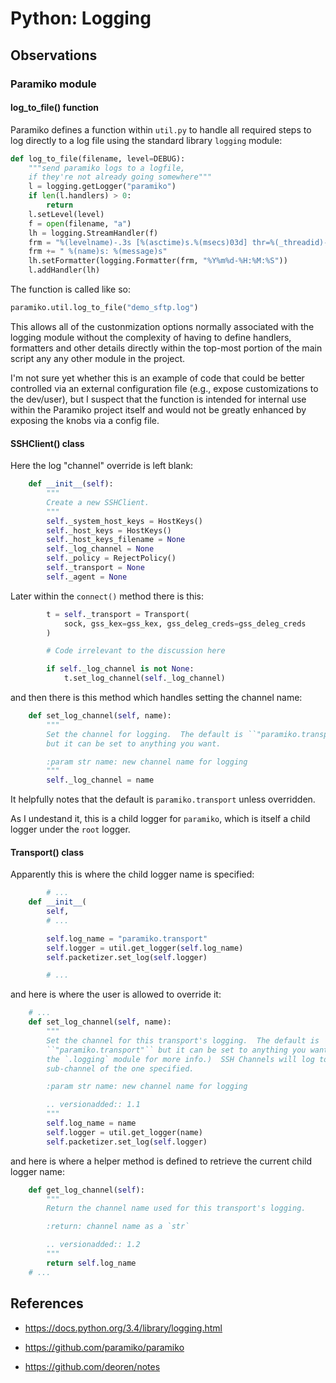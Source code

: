 # Python: Logging

## Observations

### Paramiko module

#### log_to_file() function

Paramiko defines a function within `util.py` to handle all required steps to
log directly to a log file using the standard library `logging` module:

```python
def log_to_file(filename, level=DEBUG):
    """send paramiko logs to a logfile,
    if they're not already going somewhere"""
    l = logging.getLogger("paramiko")
    if len(l.handlers) > 0:
        return
    l.setLevel(level)
    f = open(filename, "a")
    lh = logging.StreamHandler(f)
    frm = "%(levelname)-.3s [%(asctime)s.%(msecs)03d] thr=%(_threadid)-3d"
    frm += " %(name)s: %(message)s"
    lh.setFormatter(logging.Formatter(frm, "%Y%m%d-%H:%M:%S"))
    l.addHandler(lh)
```

The function is called like so:

```python
paramiko.util.log_to_file("demo_sftp.log")
```

This allows all of the custonmization options normally associated with
the logging module without the complexity of having to define
handlers, formatters and other details directly within the top-most
portion of the main script any any other module in the project.

I'm not sure yet whether this is an example of code that could be better
controlled via an external configuration file (e.g., expose
customizations to the dev/user), but I suspect that the function is
intended for internal use within the Paramiko project itself and would not
be greatly enhanced by exposing the knobs via a config file.


#### SSHClient() class

Here the log "channel" override is left blank:

```python
    def __init__(self):
        """
        Create a new SSHClient.
        """
        self._system_host_keys = HostKeys()
        self._host_keys = HostKeys()
        self._host_keys_filename = None
        self._log_channel = None
        self._policy = RejectPolicy()
        self._transport = None
        self._agent = None
```

Later within the `connect()` method there is this:

```python
        t = self._transport = Transport(
            sock, gss_kex=gss_kex, gss_deleg_creds=gss_deleg_creds
        )

        # Code irrelevant to the discussion here

        if self._log_channel is not None:
            t.set_log_channel(self._log_channel)
```

and then there is this method which handles setting the channel name:

```python
    def set_log_channel(self, name):
        """
        Set the channel for logging.  The default is ``"paramiko.transport"``
        but it can be set to anything you want.

        :param str name: new channel name for logging
        """
        self._log_channel = name
```

It helpfully notes that the default is `paramiko.transport` unless overridden.

As I undestand it, this is a child logger for `paramiko`, which is itself a
child logger under the `root` logger.


#### Transport() class

Apparently this is where the child logger name is specified:

```python
        # ...
    def __init__(
        self,
        # ...

        self.log_name = "paramiko.transport"
        self.logger = util.get_logger(self.log_name)
        self.packetizer.set_log(self.logger)

        # ...
```

and here is where the user is allowed to override it:

```python
    # ...
    def set_log_channel(self, name):
        """
        Set the channel for this transport's logging.  The default is
        ``"paramiko.transport"`` but it can be set to anything you want. (See
        the `.logging` module for more info.)  SSH Channels will log to a
        sub-channel of the one specified.

        :param str name: new channel name for logging

        .. versionadded:: 1.1
        """
        self.log_name = name
        self.logger = util.get_logger(name)
        self.packetizer.set_log(self.logger)
```

and here is where a helper method is defined to retrieve the current child
logger name:

```python
    def get_log_channel(self):
        """
        Return the channel name used for this transport's logging.

        :return: channel name as a `str`

        .. versionadded:: 1.2
        """
        return self.log_name
    # ...
```


## References


- https://docs.python.org/3.4/library/logging.html
- https://github.com/paramiko/paramiko

- https://github.com/deoren/notes

